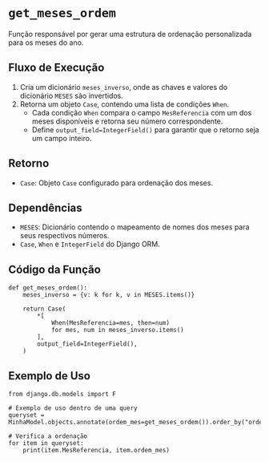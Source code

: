 # `get_meses_ordem`

Função responsável por gerar uma estrutura de ordenação personalizada para os meses do ano.

## Fluxo de Execução

1. Cria um dicionário `meses_inverso`, onde as chaves e valores do dicionário `MESES` são invertidos.
2. Retorna um objeto `Case`, contendo uma lista de condições `When`.
   - Cada condição `When` compara o campo `MesReferencia` com um dos meses disponíveis e retorna seu número correspondente.
   - Define `output_field=IntegerField()` para garantir que o retorno seja um campo inteiro.

## Retorno

- `Case`: Objeto `Case` configurado para ordenação dos meses.

## Dependências

- `MESES`: Dicionário contendo o mapeamento de nomes dos meses para seus respectivos números.
- `Case`, `When` e `IntegerField` do Django ORM.

## Código da Função

```{py3 linemums="1"}
def get_meses_ordem():
    meses_inverso = {v: k for k, v in MESES.items()}

    return Case(
        *[
            When(MesReferencia=mes, then=num)
            for mes, num in meses_inverso.items()
        ],
        output_field=IntegerField(),
    )
```

## Exemplo de Uso

```{py3 linemums="1"}
from django.db.models import F

# Exemplo de uso dentro de uma query
queryset = MinhaModel.objects.annotate(ordem_mes=get_meses_ordem()).order_by("ordem_mes")

# Verifica a ordenação
for item in queryset:
    print(item.MesReferencia, item.ordem_mes)
```
